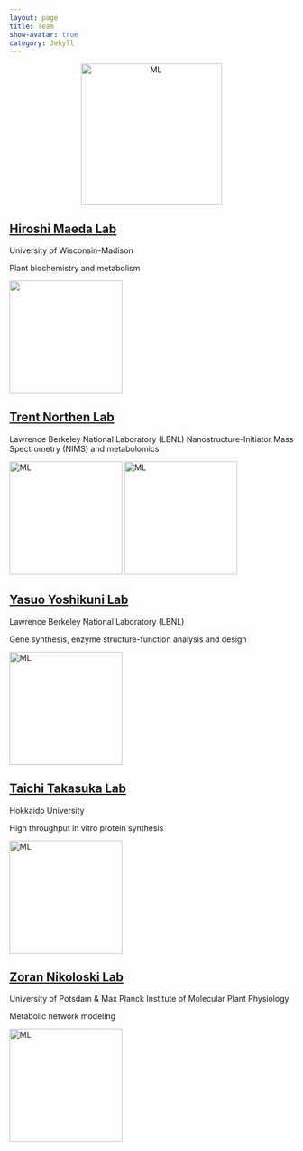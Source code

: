 ```yaml
---
layout: page
title: Team
show-avatar: true
category: Jekyll
---
```



<p align='center'>
	<img src="../img/research/machine-learn.png" alt='ML' height="250px">
</p>


## [Hiroshi Maeda Lab](https://maeda.botany.wisc.edu/wiki/)
University of Wisconsin-Madison 

Plant biochemistry and metabolism

<img src="../img/team/cHiroshi.png" height="200px">



## [Trent Northen Lab](http://www.northenlab.org/)
Lawrence Berkeley National Laboratory (LBNL) 
Nanostructure-Initiator Mass Spectrometry (NIMS) and metabolomics

<img src="../img/team/cTrent.png" alt='ML' height="200px">
<img src="../img/team/cMarkus.png" alt='ML' height="200px">


## [Yasuo Yoshikuni Lab](https://biosciences.lbl.gov/profiles/yasuo-yoshikuni/)
Lawrence Berkeley National Laboratory (LBNL) 

Gene synthesis, enzyme structure-function analysis and design

<img src="../img/team/cYasuo.png" alt='ML' height="200px">



## [Taichi Takasuka Lab](http://lab.agr.hokudai.ac.jp/takasuka/members_en.html)
Hokkaido University 

High throughput in vitro protein synthesis

<img src="../img/team/cTaichi.png" alt='ML' height="200px">



## [Zoran Nikoloski Lab](https://www.mpimp-golm.mpg.de/13193/Zoran_Nikoloski)
University of Potsdam & Max Planck Institute of Molecular Plant Physiology

Metabolic network modeling

<img src="../img/team/cZoran.png" alt='ML' height="200px">
